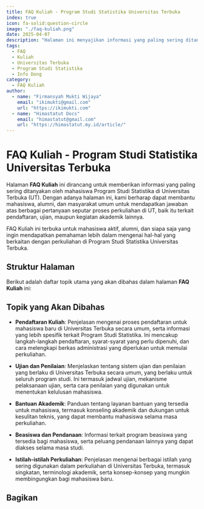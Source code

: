 ```yaml
---
title: FAQ Kuliah - Program Studi Statistika Universitas Terbuka
index: true
icon: fa-solid:question-circle
image: "./faq-kuliah.png"
date: 2025-04-07
description: "Halaman ini menyajikan informasi yang paling sering ditanyakan oleh mahasiswa Program Studi Statistika di Universitas Terbuka (UT)."
tags:
  - FAQ
  - Kuliah
  - Universitas Terbuka
  - Program Studi Statistika
  - Info Dong
category:
  - FAQ Kuliah
author:
  - name: "Firmansyah Mukti Wijaya"
    email: "ikimukti@gmail.com"
    url: "https://ikimukti.com"
  - name: "Himastatut Docs"
    email: "himastatut@gmail.com"
    url: "https://himastatut.my.id/article/"
--- 
```


# FAQ Kuliah - Program Studi Statistika Universitas Terbuka

Halaman **FAQ Kuliah** ini dirancang untuk memberikan informasi yang paling sering ditanyakan oleh mahasiswa Program Studi Statistika di Universitas Terbuka (UT). Dengan adanya halaman ini, kami berharap dapat membantu mahasiswa, alumni, dan masyarakat umum untuk mendapatkan jawaban atas berbagai pertanyaan seputar proses perkuliahan di UT, baik itu terkait pendaftaran, ujian, maupun kegiatan akademik lainnya.

FAQ Kuliah ini terbuka untuk mahasiswa aktif, alumni, dan siapa saja yang ingin mendapatkan pemahaman lebih dalam mengenai hal-hal yang berkaitan dengan perkuliahan di Program Studi Statistika Universitas Terbuka.

## Struktur Halaman

Berikut adalah daftar topik utama yang akan dibahas dalam halaman **FAQ Kuliah** ini:

<Catalog />

## Topik yang Akan Dibahas

- **Pendaftaran Kuliah**: Penjelasan mengenai proses pendaftaran untuk mahasiswa baru di Universitas Terbuka secara umum, serta informasi yang lebih spesifik terkait Program Studi Statistika. Ini mencakup langkah-langkah pendaftaran, syarat-syarat yang perlu dipenuhi, dan cara melengkapi berkas administrasi yang diperlukan untuk memulai perkuliahan.

- **Ujian dan Penilaian**: Menjelaskan tentang sistem ujian dan penilaian yang berlaku di Universitas Terbuka secara umum, yang berlaku untuk seluruh program studi. Ini termasuk jadwal ujian, mekanisme pelaksanaan ujian, serta cara penilaian yang digunakan untuk menentukan kelulusan mahasiswa.

- **Bantuan Akademik**: Panduan tentang layanan bantuan yang tersedia untuk mahasiswa, termasuk konseling akademik dan dukungan untuk kesulitan teknis, yang dapat membantu mahasiswa selama masa perkuliahan.

- **Beasiswa dan Pendanaan**: Informasi terkait program beasiswa yang tersedia bagi mahasiswa, serta peluang pendanaan lainnya yang dapat diakses selama masa studi.

- **Istilah-istilah Perkuliahan**: Penjelasan mengenai berbagai istilah yang sering digunakan dalam perkuliahan di Universitas Terbuka, termasuk singkatan, terminologi akademik, serta konsep-konsep yang mungkin membingungkan bagi mahasiswa baru.

## Bagikan

<Share colorful />
<GitContributors />
<GitChangelog />
